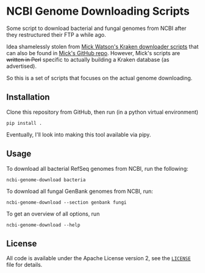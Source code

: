 # NCBI Genome Downloading Scripts

Some script to download bacterial and fungal genomes from NCBI after they
restructured their FTP a while ago.

Idea shamelessly stolen from [Mick Watson's Kraken downloader
scripts](http://www.opiniomics.org/building-a-kraken-database-with-new-ftp-structure-and-no-gi-numbers/)
that can also be found in [Mick's GitHub
repo](https://github.com/mw55309/Kraken_db_install_scripts). However, Mick's
scripts are ~~written in Perl~~ specific to actually building a Kraken database
(as advertised).

So this is a set of scripts that focuses on the actual genome downloading.

## Installation

Clone this repository from GitHub, then run (in a python virtual environment)
```
pip install .
```

Eventually, I'll look into making this tool available via pipy.

## Usage

To download all bacterial RefSeq genomes from NCBI, run the following:

```
ncbi-genome-download bacteria
```

To download all fungal GenBank genomes from NCBI, run:
```
ncbi-genome-download --section genbank fungi
```

To get an overview of all options, run
```
ncbi-genome-download --help
```

## License
All code is available under the Apache License version 2, see the
[`LICENSE`](LICENSE) file for details.

